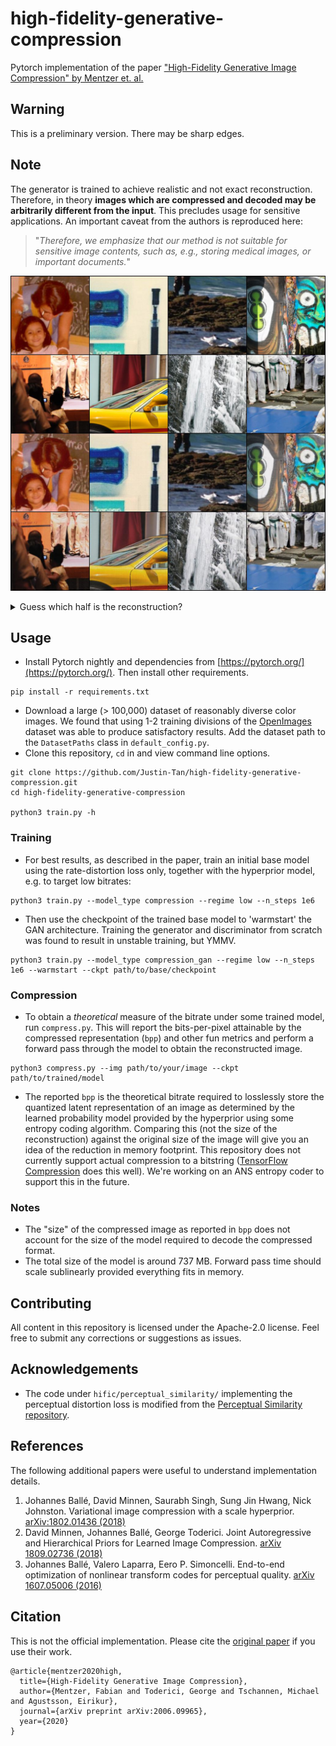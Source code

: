 # high-fidelity-generative-compression
Pytorch implementation of the paper ["High-Fidelity Generative Image Compression" by Mentzer et. al.](https://hific.github.io/)

## Warning
This is a preliminary version. There may be sharp edges.

## Note
The generator is trained to achieve realistic and not exact reconstruction. Therefore, in theory **images which are compressed and decoded may be arbitrarily different from the input**. This precludes usage for sensitive applications. An important caveat from the authors is reproduced here: 

> "_Therefore, we emphasize that our method is not suitable for sensitive image contents, such as, e.g., storing medical images, or important documents._" 


![guess](assets/recon.jpg)

<details>
  <summary>Guess which half is the reconstruction? </summary>

> Bottom row, (average bpp, 0.097) v. the top row originals (JPG, average bpp 0.552).

</details>

## Usage
* Install Pytorch nightly and dependencies from [https://pytorch.org/](https://pytorch.org/). Then install other requirements.
```
pip install -r requirements.txt
```
* Download a large (> 100,000) dataset of reasonably diverse color images. We found that using 1-2 training divisions of the [OpenImages](https://storage.googleapis.com/openimages/web/index.html) dataset was able to produce satisfactory results. Add the dataset path to the `DatasetPaths` class in `default_config.py`.
* Clone this repository, `cd` in and view command line options.
```
git clone https://github.com/Justin-Tan/high-fidelity-generative-compression.git
cd high-fidelity-generative-compression

python3 train.py -h
```

### Training
* For best results, as described in the paper, train an initial base model using the rate-distortion loss only, together with the hyperprior model, e.g. to target low bitrates:
```
python3 train.py --model_type compression --regime low --n_steps 1e6
```

* Then use the checkpoint of the trained base model to 'warmstart' the GAN architecture. Training the generator and discriminator from scratch was found to result in unstable training, but YMMV.
```
python3 train.py --model_type compression_gan --regime low --n_steps 1e6 --warmstart --ckpt path/to/base/checkpoint
```

### Compression
* To obtain a _theoretical_ measure of the bitrate under some trained model, run `compress.py`. This will report the bits-per-pixel attainable by the compressed representation (`bpp`) and other fun metrics and perform a forward pass through the model to obtain the reconstructed image.
```
python3 compress.py --img path/to/your/image --ckpt path/to/trained/model
```
* The reported `bpp` is the theoretical bitrate required to losslessly store the quantized latent representation of an image as determined by the learned probability model provided by the hyperprior using some entropy coding algorithm. Comparing this (not the size of the reconstruction) against the original size of the image will give you an idea of the reduction in memory footprint. This repository does not currently support actual compression to a bitstring ([TensorFlow Compression](https://github.com/tensorflow/compression) does this well). We're working on an ANS entropy coder to support this in the future.

### Notes
* The "size" of the compressed image as reported in `bpp` does not account for the size of the model required to decode the compressed format.
* The total size of the model is around 737 MB. Forward pass time should scale sublinearly provided everything fits in memory.

## Contributing
All content in this repository is licensed under the Apache-2.0 license. Feel free to submit any corrections or suggestions as issues.

<!-- ### Known Issues / Todo
* Training is unstable for high bitrate models (passing the `--regime high` flag in `train.py`). Currently unsure whether this is due to the dataset, or a flaw in the model. -->

## Acknowledgements
* The code under `hific/perceptual_similarity/` implementing the perceptual distortion loss is modified from the [Perceptual Similarity repository](https://github.com/richzhang/PerceptualSimilarity).
<!-- * Kookaburra image (`data/kookaburra.jpg`) by [u/Crispy_Chooken](https://old.reddit.com/r/australia/comments/i3ffpk/best_photo_of_a_kookaburra_ive_taken_yet/).
* The cat in the main image is my neighbour's. -->

## References
The following additional papers were useful to understand implementation details.
1. Johannes Ballé, David Minnen, Saurabh Singh, Sung Jin Hwang, Nick Johnston. Variational image compression with a scale hyperprior. [arXiv:1802.01436 (2018)](https://arxiv.org/abs/1802.01436)
2. David Minnen, Johannes Ballé, George Toderici. Joint Autoregressive and Hierarchical Priors for Learned Image Compression. [arXiv 1809.02736 (2018)](https://arxiv.org/abs/1809.02736)
3. Johannes Ballé, Valero Laparra, Eero P. Simoncelli. End-to-end optimization of nonlinear transform codes for perceptual quality. [arXiv 1607.05006 (2016)](https://arxiv.org/abs/1607.05006)

## Citation
This is not the official implementation. Please cite the [original paper](https://arxiv.org/abs/2006.09965) if you use their work.
```
@article{mentzer2020high,
  title={High-Fidelity Generative Image Compression},
  author={Mentzer, Fabian and Toderici, George and Tschannen, Michael and Agustsson, Eirikur},
  journal={arXiv preprint arXiv:2006.09965},
  year={2020}
}
```